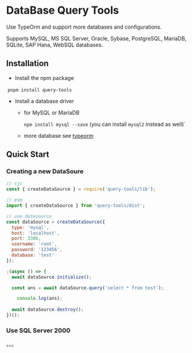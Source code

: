 # DataBase Query Tools

Use TypeOrm and support more databases and configurations.

Supports MySQL, MS SQL Server, Oracle, Sybase, PostgreSQL, MariaDB, SQLite, SAP Hana, WebSQL databases. 

## Installation

* Install the npm package

​	`pnpm install query-tools`

* Install a database driver

  * for MySQL or MariaDB

    `npm install mysql --save` (you can install `mysql2` instead as well)`

  * more database see [typeorm](https://github.com/typeorm/typeorm)

## Quick Start

### Creating a new DataSoure

```js
// cjs
const { createDataSource } = require('query-tools/lib');
```

```js
// esm
import { createDataSource } from 'query-tools/dist';
```

```js
// use datesource
const dataSource = createDataSource({
  type: 'mysql',
  host: 'localhost',
  port: 3306,
  username: 'root',
  password: '123456',
  database: 'test'
});

;(async () => {
  await dataSource.initialize();

  const ans = await dataSource.query('select * from test');

	console.log(ans);
  
  await dataSource.destroy();
})();
```

### Use SQL Server 2000

。。。

